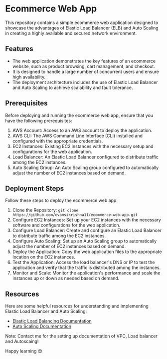 # Ecommerce Web App

This repository contains a simple ecommerce web application designed to showcase the advantages of Elastic Load Balancer (ELB) and Auto Scaling in creating a highly available and secured network environment.

## Features

- The web application demonstrates the key features of an ecommerce website, such as product browsing, cart management, and checkout.
- It is designed to handle a large number of concurrent users and ensure high availability.
- The deployment architecture includes the use of Elastic Load Balancer and Auto Scaling to achieve scalability and fault tolerance.

## Prerequisites

Before deploying and running the ecommerce web app, ensure that you have the following prerequisites:

1. AWS Account: Access to an AWS account to deploy the application.
2. AWS CLI: The AWS Command Line Interface (CLI) installed and configured with the appropriate credentials.
3. EC2 Instances: Existing EC2 instances with the necessary setup and configurations for the web application.
4. Load Balancer: An Elastic Load Balancer configured to distribute traffic among the EC2 instances.
5. Auto Scaling Group: An Auto Scaling group configured to automatically adjust the number of EC2 instances based on demand.

## Deployment Steps

Follow these steps to deploy the ecommerce web app:

1. Clone the Repository: `git clone https://github.com/cvamsikrishna11/ecommerce-web-app.git`
2. Configure EC2 Instances: Set up your EC2 instances with the necessary software and configurations for the web application.
3. Configure Load Balancer: Create and configure an Elastic Load Balancer to distribute traffic among the EC2 instances.
4. Configure Auto Scaling: Set up an Auto Scaling group to automatically adjust the number of EC2 instances based on demand.
5. Deploy the Application: Copy the web application files to the appropriate location on the EC2 instances.
6. Test the Application: Access the load balancer's DNS or IP to test the application and verify that the traffic is distributed among the instances.
7. Monitor and Scale: Monitor the application's performance and scale the instances up or down as needed based on demand.

## Resources

Here are some helpful resources for understanding and implementing Elastic Load Balancer and Auto Scaling:

- [Elastic Load Balancing Documentation](https://docs.aws.amazon.com/elasticloadbalancing/)
- [Auto Scaling Documentation](https://docs.aws.amazon.com/autoscaling/)

Note: Contact me for the setting up documentation of VPC, Load balancer and Autoscaing!

Happy learning 😊
